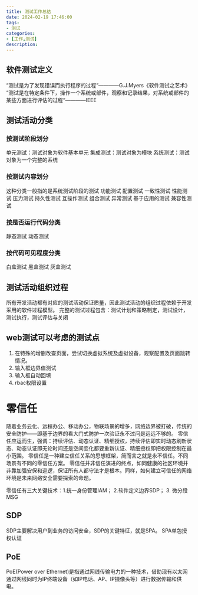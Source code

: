 ```yaml
---
title: 测试工作总结
date: 2024-02-19 17:46:00
tags:
- 测试
categories:
- [工作,测试]
description: 
---
```

## 软件测试定义
“测试是为了发现错误而执行程序的过程”————G.J.Myers《软件测试之艺术》
“测试是在特定条件下，操作一个系统或部件，观察和记录结果，对系统或部件的某些方面进行评估的过程“————IEEE

## 测试活动分类
### 按测试阶段划分
单元测试：测试对象为软件基本单元
集成测试：测试对象为模块
系统测试：测试对象为一个完整的系统
### 按测试内容划分
这种分类一般指的是系统测试阶段的测试
功能测试
配置测试
一致性测试
性能测试
压力测试
持久性测试
互操作测试
组合测试
异常测试
基于应用的测试
兼容性测试
### 按是否运行代码分类
静态测试
动态测试
### 按代码可见程度分类
白盒测试
黑盒测试
灰盒测试

## 测试活动组织过程
所有开发活动都有对应的测试活动保证质量，因此测试活动的组织过程依赖于开发采用的软件过程模型。
完整的测试过程包含：测试计划和策略制定，测试设计，测试执行，测试评估与关闭


## web测试可以考虑的测试点
1. 在特殊的增删改查页面，尝试切换虚拟系统及虚拟设备，观察配置及页面跳转情况。
2. 输入框边界值测试
3. 输入框自动回填
4. rbac权限设置

# 零信任
随着业务云化、远程办公、移动办公，物联场景的增多，网络边界被打破，传统的安全防护——即基于边界的看大门式防护一次验证永不过问是远远不够的。
零信任应运而生，强调：持续评估、动态认证、精细授权，持续评估即实时动态刷新状态、动态认证即无论时间还是空间变化都要重新认证、精细授权即把权限控制在最小范围。
零信任是一种建立信任关系的思想框架，简而言之就是永不信任。不同场景有不同的零信任方案。
零信任并非信任演进的终点，如同健康的社区环境并非靠加强安保和巡逻，保证所有人都守法才是根本。同样，如何建立可信任的网络环境是未来网络安全需要探索的命题。

零信任有三大关键技术：1.统一身份管理IAM； 2.软件定义边界SDP； 3. 微分段MSG

## SDP
SDP主要解决用户到业务的访问安全，SDP的关键特征，就是SPA。
SPA单包授权认证

## PoE
PoE(Power over Ethernet)是指通过网线传输电力的一种技术，借助现有以太网通过网线同时为IP终端设备（如IP电话、AP、IP摄像头等）进行数据传输和供电。

